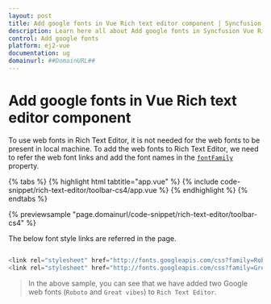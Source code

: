 ```yaml
---
layout: post
title: Add google fonts in Vue Rich text editor component | Syncfusion
description: Learn here all about Add google fonts in Syncfusion Vue Rich text editor component of Syncfusion Essential JS 2 and more.
control: Add google fonts 
platform: ej2-vue
documentation: ug
domainurl: ##DomainURL##
---
```


# Add google fonts in Vue Rich text editor component

To use web fonts in Rich Text Editor, it is not needed for the web fonts to be present in local machine. To add the web fonts to Rich Text Editor, we need to refer the web font links and add the font names in the [`fontFamily`](https://ej2.syncfusion.com/vue/documentation/api/rich-text-editor/#fontfamily) property.

{% tabs %}
{% highlight html tabtitle="app.vue" %}
{% include code-snippet/rich-text-editor/toolbar-cs4/app.vue %}
{% endhighlight %}
{% endtabs %}
        
{% previewsample "page.domainurl/code-snippet/rich-text-editor/toolbar-cs4" %}

The below font style links are referred in the page.

```ts

<link rel="stylesheet" href="http://fonts.googleapis.com/css?family=Roboto">
<link rel="stylesheet" href="http://fonts.googleapis.com/css?family=Great+Vibes">

```

> In the above sample, you can see that we have added two Google web fonts (`Roboto` and `Great vibes`) to `Rich Text Editor`.
